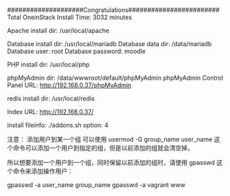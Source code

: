 ####################Congratulations########################
Total OneinStack Install Time: 3032 minutes

Apache install dir:             /usr/local/apache

Database install dir:           /usr/local/mariadb
Database data dir:              /data/mariadb
Database user:                  root
Database password:              moodle

PHP install dir:                /usr/local/php

phpMyAdmin dir:                 /data/wwwroot/default/phpMyAdmin
phpMyAdmin Control Panel URL:   http://192.168.0.37/phpMyAdmin

redis install dir:              /usr/local/redis

Index URL:                      http://192.168.0.37/

install fileinfo:
./addons.sh
  option: 4


注意： 添加用户到某一个组 可以使用 usermod -G group_name user_name 这个命令可以添加一个用户到指定的组，但是以前添加的组就会清空掉。

所以想要添加一个用户到一个组，同时保留以前添加的组时，请使用 gpasswd 这个命令来添加操作用户：

gpasswd -a user_name group_name
gpasswd -a vagrant www
  
